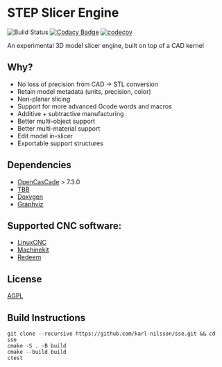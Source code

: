 # STEP Slicer Engine
![Build Status](https://github.com/karl-nilsson/sse/workflows/Build/badge.svg)
[![Codacy Badge](https://api.codacy.com/project/badge/Grade/3ed52535476d453f97456e77e79612c2)](https://app.codacy.com/manual/karl-nilsson/sse?utm_source=github.com&utm_medium=referral&utm_content=karl-nilsson/sse&utm_campaign=Badge_Grade_Dashboard)
[![codecov](https://codecov.io/gh/karl-nilsson/sse/branch/master/graph/badge.svg?token=DOLTWBEKR9)](https://codecov.io/gh/karl-nilsson/sse)


An experimental 3D model slicer engine, built on top of a CAD kernel

## Why?
* No loss of precision from CAD → STL conversion
* Retain model metadata (units, precision, color)
* Non-planar slicing
* Support for more advanced Gcode words and macros
* Additive + subtractive manufacturing
* Better multi-object support
* Better multi-material support
* Edit model in-slicer
* Exportable support structures

## Dependencies
* [OpenCasCade](https://www.opencascade.com/) > 7.3.0
* [TBB](https://software.intel.com/content/www/us/en/develop/tools/threading-building-blocks.html)
* [Doxygen](http://doxygen.nl/)
* [Graphviz](https://graphviz.org/)

## Supported CNC software:
* [LinuxCNC](http://linuxcnc.org/)
* [Machinekit](https://www.machinekit.io/)
* [Redeem](http://wiki.thing-printer.com/index.php?title=Redeem)

## License
[AGPL](LICENSE)

## Build Instructions
```
git clone --recursive https://github.com/karl-nilsson/sse.git && cd sse
cmake -S . -B build
cmake --build build
ctest
```

